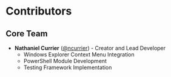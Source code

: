# Contributors

## Core Team

- **Nathaniel Currier** ([@ncurrier](https://github.com/ncurrier)) - Creator and Lead Developer
  - Windows Explorer Context Menu Integration
  - PowerShell Module Development
  - Testing Framework Implementation

